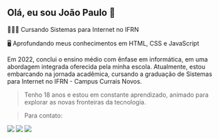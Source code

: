 ## Olá, eu sou João Paulo 👋

👨🏾‍💻 Cursando Sistemas para Internet no IFRN

🖥️ Aprofundando meus conhecimentos em HTML, CSS e JavaScript

Em 2022, conclui o ensino médio com ênfase em informática, em uma abordagem integrada oferecida pela minha escola. Atualmente, estou embarcando na jornada acadêmica, cursando a graduação de Sistemas para Internet no IFRN - Campus Currais Novos. 

>  Tenho 18 anos e estou em constante aprendizado, animado para explorar as novas fronteiras da tecnologia.

> Para contato:

<div> 
  <a href="https://www.instagram.com/joaopaulooss/" target="_blank"><img src="https://img.shields.io/badge/-Instagram-%23E4405F?style=for-the-badge&logo=instagram&logoColor=white" target="_blank"></a>
  <a href = "mailto:joaopaulosv068@gmail.com"><img src="https://img.shields.io/badge/-Gmail-%23333?style=for-the-badge&logo=gmail&logoColor=white" target="_blank"></a>
  <a href="https://www.linkedin.com/in/jo%C3%A3o-paulo-santos-946aa02a5/" target="_blank"><img src="https://img.shields.io/badge/-LinkedIn-%230077B5?style=for-the-badge&logo=linkedin&logoColor=white" target="_blank"></a> 
